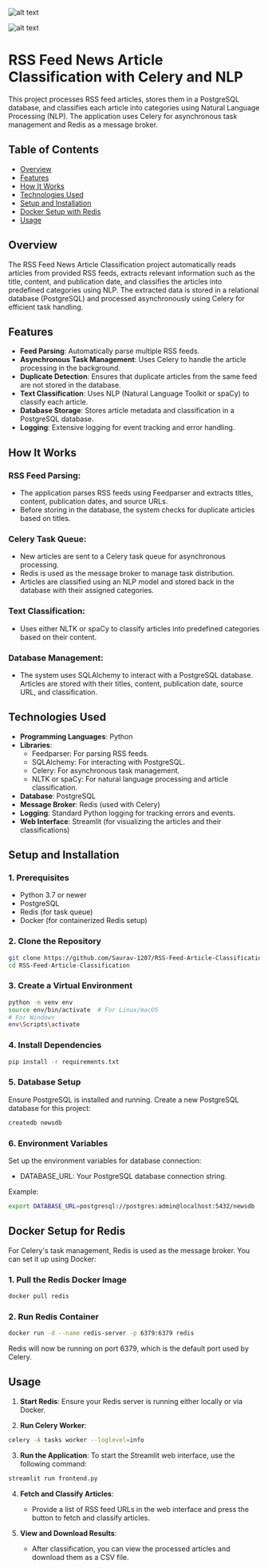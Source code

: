 ![alt text](https://github.com/Saurav-1207/RSS-Feed-Artcle-Classifier/blob/087e9985bc0a0b98a627f4c20cf715038766f1a3/rss.PNG)

![alt text](https://github.com/Saurav-1207/RSS-Feed-Artcle-Classifier/blob/087e9985bc0a0b98a627f4c20cf715038766f1a3/classify.PNG)

# RSS Feed News Article Classification with Celery and NLP

This project processes RSS feed articles, stores them in a PostgreSQL database, and classifies each article into categories using Natural Language Processing (NLP). The application uses Celery for asynchronous task management and Redis as a message broker.

## Table of Contents
- [Overview](#overview)
- [Features](#features)
- [How It Works](#how-it-works)
- [Technologies Used](#technologies-used)
- [Setup and Installation](#setup-and-installation)
- [Docker Setup with Redis](#docker-setup-for-redis)
- [Usage](#usage)

## Overview

The RSS Feed News Article Classification project automatically reads articles from provided RSS feeds, extracts relevant information such as the title, content, and publication date, and classifies the articles into predefined categories using NLP. The extracted data is stored in a relational database (PostgreSQL) and processed asynchronously using Celery for efficient task handling.

## Features

- **Feed Parsing**: Automatically parse multiple RSS feeds.
- **Asynchronous Task Management**: Uses Celery to handle the article processing in the background.
- **Duplicate Detection**: Ensures that duplicate articles from the same feed are not stored in the database.
- **Text Classification**: Uses NLP (Natural Language Toolkit or spaCy) to classify each article.
- **Database Storage**: Stores article metadata and classification in a PostgreSQL database.
- **Logging**: Extensive logging for event tracking and error handling.

## How It Works

### RSS Feed Parsing:
- The application parses RSS feeds using Feedparser and extracts titles, content, publication dates, and source URLs.
- Before storing in the database, the system checks for duplicate articles based on titles.

### Celery Task Queue:
- New articles are sent to a Celery task queue for asynchronous processing.
- Redis is used as the message broker to manage task distribution.
- Articles are classified using an NLP model and stored back in the database with their assigned categories.

### Text Classification:
- Uses either NLTK or spaCy to classify articles into predefined categories based on their content.

### Database Management:
- The system uses SQLAlchemy to interact with a PostgreSQL database. Articles are stored with their titles, content, publication date, source URL, and classification.

## Technologies Used

- **Programming Languages**: Python
- **Libraries**:
  - Feedparser: For parsing RSS feeds.
  - SQLAlchemy: For interacting with PostgreSQL.
  - Celery: For asynchronous task management.
  - NLTK or spaCy: For natural language processing and article classification.
- **Database**: PostgreSQL
- **Message Broker**: Redis (used with Celery)
- **Logging**: Standard Python logging for tracking errors and events.
- **Web Interface**: Streamlit (for visualizing the articles and their classifications)

## Setup and Installation

### 1. Prerequisites
- Python 3.7 or newer
- PostgreSQL
- Redis (for task queue)
- Docker (for containerized Redis setup)

### 2. Clone the Repository
```bash
git clone https://github.com/Saurav-1207/RSS-Feed-Article-Classification.git
cd RSS-Feed-Article-Classification
```

### 3. Create a Virtual Environment
```bash
python -m venv env
source env/bin/activate  # For Linux/macOS
# For Windows
env\Scripts\activate
```

### 4. Install Dependencies
```bash
pip install -r requirements.txt
```

### 5. Database Setup
Ensure PostgreSQL is installed and running.
Create a new PostgreSQL database for this project:
```bash
createdb newsdb
```

### 6. Environment Variables
Set up the environment variables for database connection:
- DATABASE_URL: Your PostgreSQL database connection string.

Example:
```bash
export DATABASE_URL=postgresql://postgres:admin@localhost:5432/newsdb
```

## Docker Setup for Redis

For Celery's task management, Redis is used as the message broker. You can set it up using Docker:

### 1. Pull the Redis Docker Image
```bash
docker pull redis
```

### 2. Run Redis Container
```bash
docker run -d --name redis-server -p 6379:6379 redis
```
Redis will now be running on port 6379, which is the default port used by Celery.

## Usage

1. **Start Redis**: Ensure your Redis server is running either locally or via Docker.

2. **Run Celery Worker**:
```bash
celery -A tasks worker --loglevel=info
```

3. **Run the Application**: To start the Streamlit web interface, use the following command:
```bash
streamlit run frontend.py
```

4. **Fetch and Classify Articles**:
   - Provide a list of RSS feed URLs in the web interface and press the button to fetch and classify articles.

5. **View and Download Results**:
   - After classification, you can view the processed articles and download them as a CSV file.
